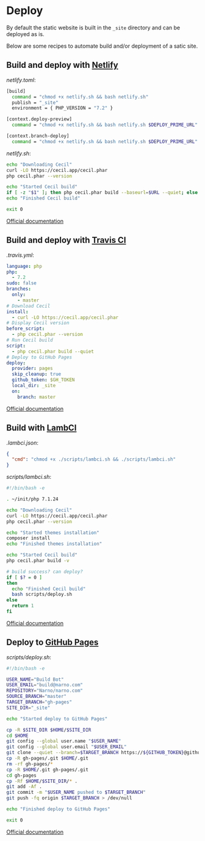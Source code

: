 <!--
description: "Deploy (publish) your website."
date: 2020-12-19
alias: documentation/publish
-->

# Deploy

By default the static website is built in the `_site` directory and can be deployed as is.

Below are some recipes to automate build and/or deployment of a satic site.

## Build and deploy with [Netlify](https://www.netlify.com/)

_netlify.toml_:

```bash
[build]
  command = "chmod +x netlify.sh && bash netlify.sh"
  publish = "_site"
  environment = { PHP_VERSION = "7.2" }

[context.deploy-preview]
  command = "chmod +x netlify.sh && bash netlify.sh $DEPLOY_PRIME_URL"

[context.branch-deploy]
  command = "chmod +x netlify.sh && bash netlify.sh $DEPLOY_PRIME_URL"
```

_netlify.sh_:

```bash
echo "Downloading Cecil"
curl -LO https://cecil.app/cecil.phar
php cecil.phar --version

echo "Started Cecil build"
if [ -z "$1" ]; then php cecil.phar build --baseurl=$URL --quiet; else echo "URL: $1" && php cecil.phar build --baseurl=$1 --drafts --quiet; fi
echo "Finished Cecil build"

exit 0
```

[Official documentation](https://www.netlify.com/docs/continuous-deployment/)

## Build and deploy with [Travis CI](https://travis-ci.com/)

_.travis.yml_:

```yaml
language: php
php:
  - 7.2
sudo: false
branches:
  only:
    - master
# Download Cecil
install:
  - curl -LO https://cecil.app/cecil.phar
# Display Cecil version
before_script:
  - php cecil.phar --version
# Run Cecil build
script:
  - php cecil.phar build --quiet
# Deploy to GitHub Pages
deploy:
  provider: pages
  skip_cleanup: true
  github_token: $GH_TOKEN
  local_dir: _site
  on:
    branch: master
```

[Official documentation](https://docs.travis-ci.com/user/deployment/pages/)

## Build with [LambCI](https://github.com/lambci/lambci/)

_.lambci.json_:

```json
{
  "cmd": "chmod +x ./scripts/lambci.sh && ./scripts/lambci.sh"
}
```

_scripts/lambci.sh_:

```bash
#!/bin/bash -e

. ~/init/php 7.1.24

echo "Downloading Cecil"
curl -LO https://cecil.app/cecil.phar
php cecil.phar --version

echo "Started themes installation"
composer install
echo "Finished themes installation"

echo "Started Cecil build"
php cecil.phar build -v

# build success? can deploy?
if [ $? = 0 ]
then
  echo "Finished Cecil build"
  bash scripts/deploy.sh
else
  return 1
fi
```

[Official documentation](https://github.com/lambci/lambci/blob/master/README.md)

## Deploy to [GitHub Pages](https://pages.github.com/)

_scripts/deploy.sh_:

```bash
#!/bin/bash -e

USER_NAME="Build Bot"
USER_EMAIL="build@narno.com"
REPOSITORY="Narno/narno.com"
SOURCE_BRANCH="master"
TARGET_BRANCH="gh-pages"
SITE_DIR="_site"

echo "Started deploy to GitHub Pages"

cp -R $SITE_DIR $HOME/$SITE_DIR
cd $HOME
git config --global user.name "$USER_NAME"
git config --global user.email "$USER_EMAIL"
git clone --quiet --branch=$TARGET_BRANCH https://${GITHUB_TOKEN}@github.com/${REPOSITORY}.git $TARGET_BRANCH > /dev/null
cp -R gh-pages/.git $HOME/.git
rm -rf gh-pages/*
cp -R $HOME/.git gh-pages/.git
cd gh-pages
cp -Rf $HOME/$SITE_DIR/* .
git add -Af .
git commit -m "$USER_NAME pushed to $TARGET_BRANCH"
git push -fq origin $TARGET_BRANCH > /dev/null

echo "Finished deploy to GitHub Pages"

exit 0
```

[Official documentation](https://help.github.com/en/articles/configuring-a-publishing-source-for-github-pages)
